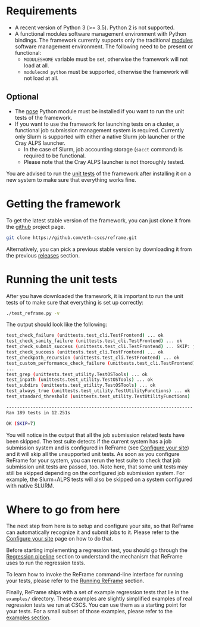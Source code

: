 # Requirements
* A recent version of Python 3 (>= 3.5).
  Python 2 is not supported.
* A functional modules software management environment with Python bindings.
  The framework currently supports only the traditional [modules](http://modules.sourceforge.net/) software management environment.
  The following need to be present or functional:
  * `MODULESHOME` variable must be set, otherwise the framework will not load at all.
  * `modulecmd python` must be supported, otherwise the framework will not load at all.

## Optional

* The [nose](https://pypi.python.org/pypi/nose) Python module must be installed if you want to run the unit tests of the framework.
* If you want to use the framework for launching tests on a cluster, a functional job submission management system is required.
  Currently only Slurm is supported with either a native Slurm job launcher or the Cray ALPS launcher.
  * In the case of Slurm, job accounting storage (`sacct` command) is required to be functional.
  * Please note that the Cray ALPS launcher is not thoroughly tested.

You are advised to run the [unit tests](#running-the-unit-tests) of the framework after installing it on a new system to make sure that everything works fine.

# Getting the framework

To get the latest stable version of the framework, you can just clone it from the [github](https://github.com/eth-cscs/reframe) project page.
```bash
git clone https://github.com/eth-cscs/reframe.git
```

Alternatively, you can pick a previous stable version by downloading it from the previous [releases](https://github.com/eth-cscs/reframe/releases) section.

# Running the unit tests

After you have downloaded the framework, it is important to run the unit tests of to make sure that everything is set up correctly:

```bash
./test_reframe.py -v
```

The output should look like the following:

```bash
test_check_failure (unittests.test_cli.TestFrontend) ... ok
test_check_sanity_failure (unittests.test_cli.TestFrontend) ... ok
test_check_submit_success (unittests.test_cli.TestFrontend) ... SKIP: job submission not supported
test_check_success (unittests.test_cli.TestFrontend) ... ok
test_checkpath_recursion (unittests.test_cli.TestFrontend) ... ok
test_custom_performance_check_failure (unittests.test_cli.TestFrontend) ... ok
...
test_grep (unittests.test_utility.TestOSTools) ... ok
test_inpath (unittests.test_utility.TestOSTools) ... ok
test_subdirs (unittests.test_utility.TestOSTools) ... ok
test_always_true (unittests.test_utility.TestUtilityFunctions) ... ok
test_standard_threshold (unittests.test_utility.TestUtilityFunctions) ... ok

----------------------------------------------------------------------
Ran 189 tests in 12.251s

OK (SKIP=7)
```

You will notice in the output that all the job submission related tests have been skipped.
The test suite detects if the current system has a job submission system and is configured in ReFrame (see [Configure your site](/configure)) and it will skip all the unsupported unit tests.
As soon as you configure ReFrame for your system, you can rerun the test suite to check that job submission unit tests are passed, too.
Note here, that some unit tests may still be skipped depending on the configured job submission system.
For example, the Slurm+ALPS tests will also be skipped on a system configured with native SLURM.


# Where to go from here

The next step from here is to setup and configure your site, so that ReFrame can automatically recognize it and submit jobs to it.
Please refer to the [Configure your site](/configure) page on how to do that.

Before starting implementing a regression test, you should go through the [Regression pipeline](/pipeline) section to understand the mechanism that ReFrame uses to run the regression tests.

To learn how to invoke the ReFrame command-line interface for running your tests, please refer to the [Running ReFrame](/running) section.

Finally, ReFrame ships with a set of example regression tests that lie in the `examples/` directory.
These examples are slightly simplified examples of real regression tests we run at CSCS.
You can use them as a starting point for your tests. For a small subset of those examples, please refer to the [examples section](/examples).

